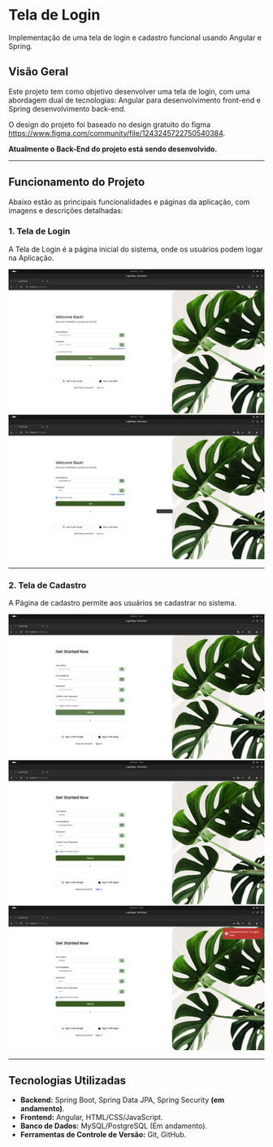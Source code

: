 # Tela de Login
Implementação de uma tela de login e cadastro funcional usando Angular e Spring.

## Visão Geral
Este projeto tem como objetivo desenvolver uma tela de login, com uma abordagem dual de tecnologias: Angular para desenvolvimento front-end e Spring desenvolvimento back-end.

O design do projeto foi baseado no design gratuito do figma https://www.figma.com/community/file/1243245722750540384.

**Atualmente o Back-End do projeto está sendo desenvolvido.**

---

## Funcionamento do Projeto

Abaixo estão as principais funcionalidades e páginas da aplicação, com imagens e descrições detalhadas:

### 1. Tela de Login
A Tela de Login é a página inicial do sistema, onde os usuários podem logar na Aplicação.

![Login Page](/docs/images/login-page.png)
![Login Page](/docs/images/login-page(1).png)

---

### 2. Tela de Cadastro
A Página de cadastro permite aos usuários se cadastrar no sistema.

![Signup Page](/docs/images/signup-page.png)
![Signup Page](/docs/images/signup-page(1).png)
![Signup Page](/docs/images/exception-signup-page.png)

---

## Tecnologias Utilizadas
- **Backend:** Spring Boot, Spring Data JPA, Spring Security **(em andamento)**.
- **Frontend:** Angular, HTML/CSS/JavaScript.
- **Banco de Dados:** MySQL/PostgreSQL (Em andamento).
- **Ferramentas de Controle de Versão:** Git, GitHub.
